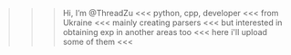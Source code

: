 >>> Hi, I’m @ThreadZu                                    <<<
>>> python, cpp, developer                               <<< 
>>> from Ukraine                                         <<<
>>> mainly creating parsers                              <<<
>>> but interested in obtaining exp in another areas too <<<
>>> here i'll upload some of them                        <<<
